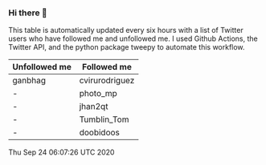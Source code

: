 ### Hi there 👋

This table is automatically updated every six hours with a list of Twitter users who have followed me and unfollowed me. I used Github Actions, the Twitter API, and the python package tweepy to automate this workflow.

| Unfollowed me |  Followed me |
| --- | --- |
|ganbhag|cvirurodriguez|
|-|photo_mp|
|-|jhan2qt|
|-|Tumblin_Tom|
|-|doobidoos|
Thu Sep 24 06:07:26 UTC 2020
